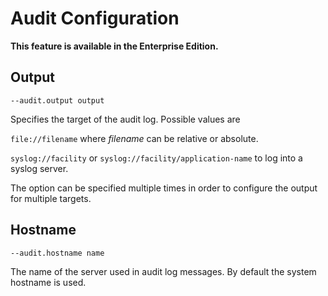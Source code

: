 Audit Configuration
===================

__This feature is available in the Enterprise Edition.__

Output
------

`--audit.output output`

Specifies the target of the audit log. Possible values are

`file://filename` where *filename* can be relative or absolute.

`syslog://facility` or `syslog://facility/application-name` to log
into a syslog server.

The option can be specified multiple times in order to configure the
output for multiple targets.

Hostname
--------

`--audit.hostname name`

The name of the server used in audit log messages. By default the
system hostname is used.